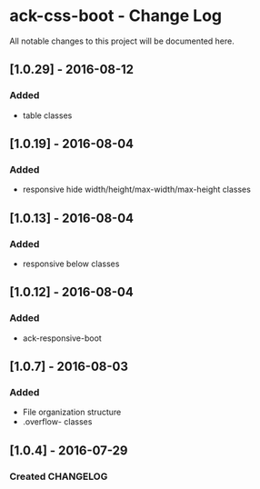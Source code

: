 # ack-css-boot - Change Log
All notable changes to this project will be documented here.

## [1.0.29] - 2016-08-12
### Added
- table classes

## [1.0.19] - 2016-08-04
### Added
- responsive hide width/height/max-width/max-height classes

## [1.0.13] - 2016-08-04
### Added
- responsive below classes

## [1.0.12] - 2016-08-04
### Added
- ack-responsive-boot

## [1.0.7] - 2016-08-03
### Added
- File organization structure
- .overflow- classes

## [1.0.4] - 2016-07-29
### Created CHANGELOG